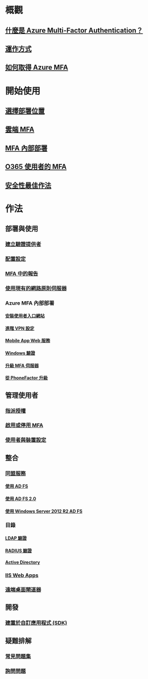 # 概觀
## [什麼是 Azure Multi-Factor Authentication？](multi-factor-authentication.md)
## [運作方式](multi-factor-authentication-how-it-works.md)
## [如何取得 Azure MFA](multi-factor-authentication-versions-plans.md)

# 開始使用
## [選擇部署位置](multi-factor-authentication-get-started.md)
## [雲端 MFA](multi-factor-authentication-get-started-cloud.md)
## [MFA 內部部署](multi-factor-authentication-get-started-server.md)
## [O365 使用者的 MFA](https://support.office.com/article/Set-up-multi-factor-authentication-for-Office-365-users-8f0454b2-f51a-4d9c-bcde-2c48e41621c6)
## [安全性最佳作法](multi-factor-authentication-security-best-practices.md)

# 作法
## 部署與使用
### [建立驗證提供者](multi-factor-authentication-get-started-auth-provider.md)
### [配置設定](multi-factor-authentication-whats-next.md)
### [MFA 中的報告](multi-factor-authentication-manage-reports.md)
### [使用現有的網路原則伺服器](multi-factor-authentication-nps-extension.md)
### Azure MFA 內部部署
#### [安裝使用者入口網站](multi-factor-authentication-get-started-portal.md)
#### [進階 VPN 設定](multi-factor-authentication-advanced-vpn-configurations.md)
#### [Mobile App Web 服務](multi-factor-authentication-get-started-server-webservice.md)
#### [Windows 驗證](multi-factor-authentication-get-started-server-windows.md)
#### [升級 MFA 伺服器](multi-factor-authentication-server-upgrade.md)
#### [從 PhoneFactor 升級](multi-factor-authentication-get-started-server-upgrade.md)

## 管理使用者
### [指派授權](multi-factor-authentication-get-started-assign-licenses.md)
### [啟用或停用 MFA](multi-factor-authentication-get-started-user-states.md)
### [使用者與裝置設定](multi-factor-authentication-manage-users-and-devices.md)

## 整合
### [同盟服務](multi-factor-authentication-get-started-adfs.md)
#### [使用 AD FS](multi-factor-authentication-get-started-adfs-cloud.md)
#### [使用 AD FS 2.0](multi-factor-authentication-get-started-adfs-adfs2.md)
#### [使用 Windows Server 2012 R2 AD FS](multi-factor-authentication-get-started-adfs-w2k12.md)
### 目錄
#### [LDAP 驗證](multi-factor-authentication-get-started-server-ldap.md)
#### [RADIUS 驗證](multi-factor-authentication-get-started-server-radius.md)
#### [Active Directory](multi-factor-authentication-get-started-server-dirint.md)
### [IIS Web Apps](multi-factor-authentication-get-started-server-iis.md)
### [遠端桌面閘道器](multi-factor-authentication-get-started-server-rdg.md)

## 開發
### [建置於自訂應用程式 (SDK)](multi-factor-authentication-sdk.md)

## 疑難排解
### [常見問題集](multi-factor-authentication-faq.md)
### [詢問問題](https://social.msdn.microsoft.com/Forums/newthread?category=windowsazureplatform&forum=windowsazureactiveauthentication&prof=required)
